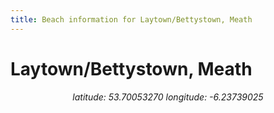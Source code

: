 ```yaml
---
title: Beach information for Laytown/Bettystown, Meath
---
```

# Laytown/Bettystown, Meath 

 <link rel="stylesheet" href="https://unpkg.com/leaflet@1.8.0/dist/leaflet.css"
   integrity="sha512-hoalWLoI8r4UszCkZ5kL8vayOGVae1oxXe/2A4AO6J9+580uKHDO3JdHb7NzwwzK5xr/Fs0W40kiNHxM9vyTtQ=="
   crossorigin=""/>
<script src="https://unpkg.com/leaflet@1.8.0/dist/leaflet.js"
   integrity="sha512-BB3hKbKWOc9Ez/TAwyWxNXeoV9c1v6FIeYiBieIWkpLjauysF18NzgR1MBNBXf8/KABdlkX68nAhlwcDFLGPCQ=="
   crossorigin=""></script>

<div align="center"><i>latitude: 53.70053270 longitude: -6.23739025</i></div>